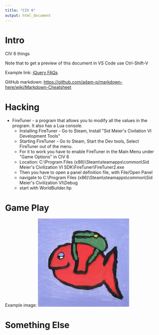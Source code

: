 ```yaml
---
title: "CIV 6"
output: html_document
---
```


# Intro
CIV 6 things

Note that to get a preview of this document in VS Code use Ctrl-Shift-V

Example link: [jQuery FAQs](https://learn.jquery.com/using-jquery-core/faq/)

GitHub markdown: https://github.com/adam-p/markdown-here/wiki/Markdown-Cheatsheet

# Hacking

* FireTuner - a program that allows you to modify all the values in the program. It also has a Lua console.
  * Installing FireTuner - Go to Steam, Install "Sid Meier's Civilation VI Development Tools"
  * Starting FireTuner - Go to Steam, Start the Dev tools, Select FireTuner out of the menu.
  * For it to work you have to enable FireTuner in the Main Menu under "Game Options" in CIV 6
  * Location: C:\Program Files (x86)\Steam\steamapps\common\Sid Meier's Civilization VI SDK\FireTuner\FireTuner2.exe
  * Then you have to open a panel definition file, with File/Open Panel
  * navigate to C:\Program Files (x86)\Steam\steamapps\common\Sid Meier's Civilization VI\Debug
  * start with WorldBuilder.ltp

# Game Play




Example image:
![Red Fish](RedFishSmall.jpg)


# Something Else
